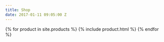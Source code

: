 ```yaml
---
title: Shop
date: 2017-01-11 09:05:00 Z
---
```



{% for product in site.products %}
  {% include product.html %}
{% endfor %}